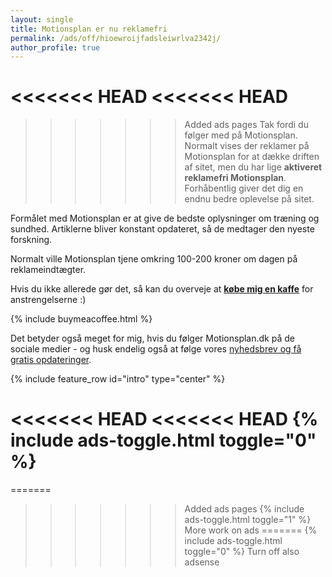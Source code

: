 ```yaml
---
layout: single
title: Motionsplan er nu reklamefri
permalink: /ads/off/hioewroijfadsleiwrlva2342j/
author_profile: true
---
```


<<<<<<< HEAD
<<<<<<< HEAD
=======
>>>>>>> Added ads pages
Tak fordi du følger med på Motionsplan. Normalt vises der reklamer på Motionsplan for at dække driften af sitet, men du har lige **aktiveret reklamefri Motionsplan**. Forhåbentlig giver det dig en endnu bedre oplevelse på sitet.

Formålet med Motionsplan er at give de bedste oplysninger om træning og sundhed. Artiklerne bliver konstant opdateret, så de medtager den nyeste forskning.

Normalt ville Motionsplan tjene omkring 100-200 kroner om dagen på reklameindtægter.

Hvis du ikke allerede gør det, så kan du overveje at **[købe mig en kaffe](https://www.buymeacoffee.com/lsolesen/)** for anstrengelserne :)

{% include buymeacoffee.html %}

Det betyder også meget for mig, hvis du følger Motionsplan.dk på de sociale medier - og husk endelig også at følge vores [nyhedsbrev og få gratis opdateringer](/nyhedsbrev/).

{% include feature_row id="intro" type="center" %}

<<<<<<< HEAD
<<<<<<< HEAD
{% include ads-toggle.html toggle="0" %}
=======
=======
>>>>>>> Added ads pages
{% include ads-toggle.html toggle="1" %}
>>>>>>> More work on ads
=======
{% include ads-toggle.html toggle="0" %}
>>>>>>> Turn off also adsense
